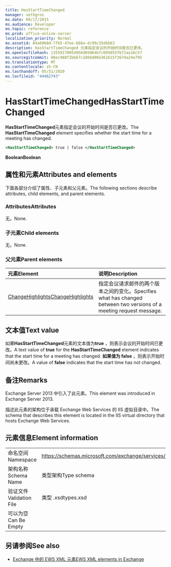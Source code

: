 ```yaml
---
title: HasStartTimeChanged
manager: sethgros
ms.date: 09/17/2015
ms.audience: Developer
ms.topic: reference
ms.prod: office-online-server
localization_priority: Normal
ms.assetid: 04a6968d-7fb5-47ee-b66e-dc99c35dbb63
description: HasStartTimeChanged 元素指定会议的开始时间是否已更改。
ms.openlocfilehash: 1355917005d956d05064bfc095055fb72aa16c57
ms.sourcegitcommit: 88ec988f2bb67c1866d06b361615f3674a24e795
ms.translationtype: MT
ms.contentlocale: zh-CN
ms.lasthandoff: 05/31/2020
ms.locfileid: "44462743"
---
```

# <a name="hasstarttimechanged"></a><span data-ttu-id="9337c-103">HasStartTimeChanged</span><span class="sxs-lookup"><span data-stu-id="9337c-103">HasStartTimeChanged</span></span>

<span data-ttu-id="9337c-104">**HasStartTimeChanged**元素指定会议的开始时间是否已更改。</span><span class="sxs-lookup"><span data-stu-id="9337c-104">The **HasStartTimeChanged** element specifies whether the start time for a meeting has changed.</span></span> 
  
```XML
<HasStartTimeChanged> true | false </HasStartTimeChanged>
```

 <span data-ttu-id="9337c-105">**Boolean**</span><span class="sxs-lookup"><span data-stu-id="9337c-105">**Boolean**</span></span>
## <a name="attributes-and-elements"></a><span data-ttu-id="9337c-106">属性和元素</span><span class="sxs-lookup"><span data-stu-id="9337c-106">Attributes and elements</span></span>

<span data-ttu-id="9337c-107">下面各部分介绍了属性、子元素和父元素。</span><span class="sxs-lookup"><span data-stu-id="9337c-107">The following sections describe attributes, child elements, and parent elements.</span></span>
  
### <a name="attributes"></a><span data-ttu-id="9337c-108">Attributes</span><span class="sxs-lookup"><span data-stu-id="9337c-108">Attributes</span></span>

<span data-ttu-id="9337c-109">无。</span><span class="sxs-lookup"><span data-stu-id="9337c-109">None.</span></span>
  
### <a name="child-elements"></a><span data-ttu-id="9337c-110">子元素</span><span class="sxs-lookup"><span data-stu-id="9337c-110">Child elements</span></span>

<span data-ttu-id="9337c-111">无。</span><span class="sxs-lookup"><span data-stu-id="9337c-111">None.</span></span>
  
### <a name="parent-elements"></a><span data-ttu-id="9337c-112">父元素</span><span class="sxs-lookup"><span data-stu-id="9337c-112">Parent elements</span></span>

|<span data-ttu-id="9337c-113">**元素**</span><span class="sxs-lookup"><span data-stu-id="9337c-113">**Element**</span></span>|<span data-ttu-id="9337c-114">**说明**</span><span class="sxs-lookup"><span data-stu-id="9337c-114">**Description**</span></span>|
|:-----|:-----|
|[<span data-ttu-id="9337c-115">ChangeHighlights</span><span class="sxs-lookup"><span data-stu-id="9337c-115">ChangeHighlights</span></span>](changehighlights.md) <br/> |<span data-ttu-id="9337c-116">指定会议请求邮件的两个版本之间的变化。</span><span class="sxs-lookup"><span data-stu-id="9337c-116">Specifies what has changed between two versions of a meeting request message.</span></span>  <br/> |
   
## <a name="text-value"></a><span data-ttu-id="9337c-117">文本值</span><span class="sxs-lookup"><span data-stu-id="9337c-117">Text value</span></span>

<span data-ttu-id="9337c-118">如果**HasStartTimeChanged**元素的文本值为**true** ，则表示会议的开始时间已更改。</span><span class="sxs-lookup"><span data-stu-id="9337c-118">A text value of **true** for the **HasStartTimeChanged** element indicates that the start time for a meeting has changed.</span></span> <span data-ttu-id="9337c-119">**如果值为 false** ，则表示开始时间尚未更改。</span><span class="sxs-lookup"><span data-stu-id="9337c-119">A value of **false** indicates that the start time has not changed.</span></span> 
  
## <a name="remarks"></a><span data-ttu-id="9337c-120">备注</span><span class="sxs-lookup"><span data-stu-id="9337c-120">Remarks</span></span>

<span data-ttu-id="9337c-121">Exchange Server 2013 中引入了此元素。</span><span class="sxs-lookup"><span data-stu-id="9337c-121">This element was introduced in Exchange Server 2013.</span></span>
  
<span data-ttu-id="9337c-122">描述此元素的架构位于承载 Exchange Web Services 的 IIS 虚拟目录中。</span><span class="sxs-lookup"><span data-stu-id="9337c-122">The schema that describes this element is located in the IIS virtual directory that hosts Exchange Web Services.</span></span>
  
## <a name="element-information"></a><span data-ttu-id="9337c-123">元素信息</span><span class="sxs-lookup"><span data-stu-id="9337c-123">Element information</span></span>

|||
|:-----|:-----|
|<span data-ttu-id="9337c-124">命名空间</span><span class="sxs-lookup"><span data-stu-id="9337c-124">Namespace</span></span>  <br/> |https://schemas.microsoft.com/exchange/services/2006/types  <br/> |
|<span data-ttu-id="9337c-125">架构名称</span><span class="sxs-lookup"><span data-stu-id="9337c-125">Schema Name</span></span>  <br/> |<span data-ttu-id="9337c-126">类型架构</span><span class="sxs-lookup"><span data-stu-id="9337c-126">Type schema</span></span>  <br/> |
|<span data-ttu-id="9337c-127">验证文件</span><span class="sxs-lookup"><span data-stu-id="9337c-127">Validation File</span></span>  <br/> |<span data-ttu-id="9337c-128">类型 .xsd</span><span class="sxs-lookup"><span data-stu-id="9337c-128">types.xsd</span></span>  <br/> |
|<span data-ttu-id="9337c-129">可以为空</span><span class="sxs-lookup"><span data-stu-id="9337c-129">Can Be Empty</span></span>  <br/> ||
   
## <a name="see-also"></a><span data-ttu-id="9337c-130">另请参阅</span><span class="sxs-lookup"><span data-stu-id="9337c-130">See also</span></span>



- [<span data-ttu-id="9337c-131">Exchange 中的 EWS XML 元素</span><span class="sxs-lookup"><span data-stu-id="9337c-131">EWS XML elements in Exchange</span></span>](ews-xml-elements-in-exchange.md)

